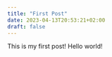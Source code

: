 ```yaml
---
title: "First Post"
date: 2023-04-13T20:53:21+02:00
draft: false
---
```


This is my first post! Hello world!